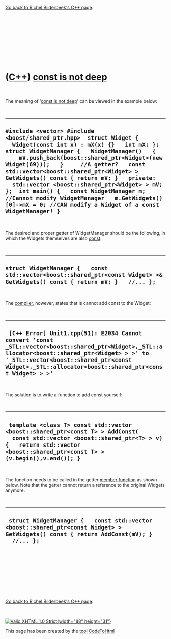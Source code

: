 

[Go back to Richel Bilderbeek's C++ page](Cpp.htm).

 

 

 

 

 

([C++](Cpp.htm)) [const is not deep](CppConstIsNotDeep.htm)
===========================================================

 

The meaning of '[const is not deep](CppConstIsNotDeep.htm)' can be
viewed in the example below:

 

  --------------------------------------------------------------------------------------------------------------------------------------------------------------------------------------------------------------------------------------------------------------------------------------------------------------------------------------------------------------------------------------------------------------------------------------------------------------------------------------------------------------------------------------------------------
  ` #include <vector> #include <boost/shared_ptr.hpp>  struct Widget {   Widget(const int x) : mX(x) {}   int mX; };  struct WidgetManager {   WidgetManager()   {     mV.push_back(boost::shared_ptr<Widget>(new Widget(69)));   }     //A getter?   const std::vector<boost::shared_ptr<Widget> > GetWidgets() const { return mV; }   private:   std::vector <boost::shared_ptr<Widget> > mV; };  int main() {   const WidgetManager m; //Cannot modify WidgetManager   m.GetWidgets()[0]->mX = 0; //CAN modify a Widget of a const WidgetManager! } `
  --------------------------------------------------------------------------------------------------------------------------------------------------------------------------------------------------------------------------------------------------------------------------------------------------------------------------------------------------------------------------------------------------------------------------------------------------------------------------------------------------------------------------------------------------------

 

The desired and proper getter of WidgetManager should be the following,
in which the Widgets themselves are also [const](CppConst.htm):

 

  --------------------------------------------------------------------------------------------------------------------------------
  ` struct WidgetManager {   const std::vector<boost::shared_ptr<const Widget> >& GetWidgets() const { return mV; }   //... }; `
  --------------------------------------------------------------------------------------------------------------------------------

 

The [compiler](CppCompiler.htm), however, states that is cannot add
const to the Widget:

 

  -------------------------------------------------------------------------------------------------------------------------------------------------------------------------------------------------------------------------------------------------------
  ` [C++ Error] Unit1.cpp(51): E2034 Cannot convert 'const _STL::vector<boost::shared_ptr<Widget>,_STL::allocator<boost::shared_ptr<Widget> > >' to '_STL::vector<boost::shared_ptr<const Widget>,_STL::allocator<boost::shared_ptr<const Widget> > >'`
  -------------------------------------------------------------------------------------------------------------------------------------------------------------------------------------------------------------------------------------------------------

 

The solution is to write a function to add const yourself:

 

  -----------------------------------------------------------------------------------------------------------------------------------------------------------------------------------------------------------
  ` template <class T> const std::vector <boost::shared_ptr<const T> > AddConst(   const std::vector <boost::shared_ptr<T> > v) {   return std::vector <boost::shared_ptr<const T> >(v.begin(),v.end()); }`
  -----------------------------------------------------------------------------------------------------------------------------------------------------------------------------------------------------------

 

The function needs to be called in the getter [member
function](CppMemberFunction.htm) as shown below. Note that the getter
cannot return a reference to the original Widgets anymore.

 

  -----------------------------------------------------------------------------------------------------------------------------------------
  ` struct WidgetManager {   const std::vector <boost::shared_ptr<const Widget> > GetWidgets() const { return AddConst(mV); }   //... };`
  -----------------------------------------------------------------------------------------------------------------------------------------

 

 

 

 

 

[Go back to Richel Bilderbeek's C++ page](Cpp.htm).



 

[![Valid XHTML 1.0 Strict](valid-xhtml10.png){width="88"
height="31"}](http://validator.w3.org/check?uri=referer)

This page has been created by the [tool](Tools.htm)
[CodeToHtml](ToolCodeToHtml.htm)
